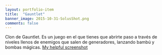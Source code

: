 ```yaml
---
layout: portfolio-item
title:  "Gauntlet"
banner_image: 2015-10-31-SolusShot.png
comments: false
---
```


Clon de Gauntlet. Es un juego en el que tienes que abrirte paso a través de niveles llenos de enemigos que salen de generadores, lanzando bambú y bombas mágicas.
[My helpful screenshot](/assets/images/2015-10-31-SolusShot.png)